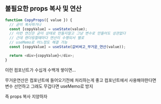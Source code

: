 ## 불필요한 props 복사 및 연산

```js
function CopyProps({ value }) {
  // 굳이 복사하거나
  const [copyValue] = useState(value);
  // 이런 연산은 굳이 상태로 만들지말고 그냥 변수로 만들어도 상관없다
  // 근데 렌더링할때마다 연산이 수행되서 별로
  // useMemo로 어느정도 해결 가능
  const [copyValue] = useState(값비싸고_무거운_연산(value));

  return <div>{copyValue}</div>;
}
```

이런 컴포넌트가 수십개 수백개 쌓이면...

무거운연산은 컴포넌트에 들어오기전에 처리하는게 좋고
컴포넌트에서 사용해야한다면 변수 선언하고
그래도 무겁다면 useMemo로 방지

즉 props 복사 지양하자
